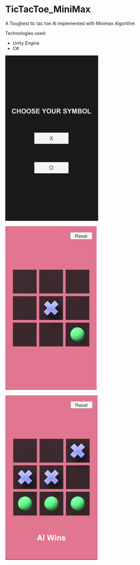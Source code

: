 # TicTacToe_MiniMax
A Toughest tic tac toe AI implemented with Minimax Algorithm

Technologies used:
- Unity Engine
- C#


<p align="center">
  
  ![SS1](https://github.com/iamnexxed/TicTacToe_MiniMax/blob/main/TicTacToe-1.png?style=centerme)

  ![SS2](https://github.com/iamnexxed/TicTacToe_MiniMax/blob/main/TicTacToe-2.png?style=centerme)

  ![SS3](https://github.com/iamnexxed/TicTacToe_MiniMax/blob/main/TicTacToe-3.png?style=centerme)

  
</p>

